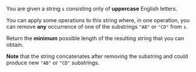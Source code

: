 You are given a string `s` consisting only of **uppercase** English letters.

You can apply some operations to this string where, in one operation, you can remove **any** occurrence of one of the substrings `"AB"` or `"CD"` from `s`.

Return the **minimum** possible length of the resulting string that you can obtain.

**Note** that the string concatenates after removing the substring and could produce new `"AB"` or `"CD"` substrings.